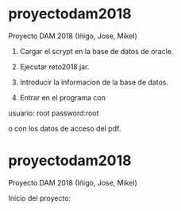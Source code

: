 
# proyectodam2018
Proyecto DAM 2018 (Iñigo, Jose, Mikel)

1. Cargar el scrypt en la base de datos de oracle.

2. Ejecutar reto2018.jar.

3. Introducir la informacion de la base de datos.

4. Entrar en el programa con 

  usuario: root
  password:root
  
  o con los datos de acceso del pdf.
  
  


# proyectodam2018
Proyecto DAM 2018 (Iñigo, Jose, Mikel)

Inicio del proyecto:

